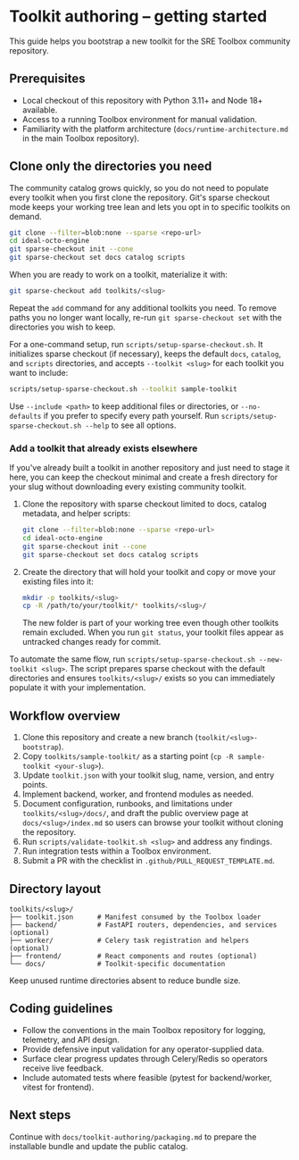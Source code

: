 # Toolkit authoring – getting started

This guide helps you bootstrap a new toolkit for the SRE Toolbox community repository.

## Prerequisites

- Local checkout of this repository with Python 3.11+ and Node 18+ available.
- Access to a running Toolbox environment for manual validation.
- Familiarity with the platform architecture (`docs/runtime-architecture.md` in the main Toolbox repository).

## Clone only the directories you need

The community catalog grows quickly, so you do not need to populate every toolkit when you first clone the repository. Git's sparse checkout mode keeps your working tree lean and lets you opt in to specific toolkits on demand.

```bash
git clone --filter=blob:none --sparse <repo-url>
cd ideal-octo-engine
git sparse-checkout init --cone
git sparse-checkout set docs catalog scripts
```

When you are ready to work on a toolkit, materialize it with:

```bash
git sparse-checkout add toolkits/<slug>
```

Repeat the `add` command for any additional toolkits you need. To remove paths you no longer want locally, re-run `git sparse-checkout set` with the directories you wish to keep.

For a one-command setup, run `scripts/setup-sparse-checkout.sh`. It initializes sparse checkout (if necessary), keeps the default `docs`, `catalog`, and `scripts` directories, and accepts `--toolkit <slug>` for each toolkit you want to include:

```bash
scripts/setup-sparse-checkout.sh --toolkit sample-toolkit
```

Use `--include <path>` to keep additional files or directories, or `--no-defaults` if you prefer to specify every path yourself. Run `scripts/setup-sparse-checkout.sh --help` to see all options.

### Add a toolkit that already exists elsewhere

If you've already built a toolkit in another repository and just need to stage it here, you can keep the checkout minimal and create a fresh directory for your slug without downloading every existing community toolkit.

1. Clone the repository with sparse checkout limited to docs, catalog metadata, and helper scripts:

   ```bash
   git clone --filter=blob:none --sparse <repo-url>
   cd ideal-octo-engine
   git sparse-checkout init --cone
   git sparse-checkout set docs catalog scripts
   ```

2. Create the directory that will hold your toolkit and copy or move your existing files into it:

   ```bash
   mkdir -p toolkits/<slug>
   cp -R /path/to/your/toolkit/* toolkits/<slug>/
   ```

   The new folder is part of your working tree even though other toolkits remain excluded. When you run `git status`, your toolkit files appear as untracked changes ready for commit.

To automate the same flow, run `scripts/setup-sparse-checkout.sh --new-toolkit <slug>`. The script prepares sparse checkout with the default directories and ensures `toolkits/<slug>/` exists so you can immediately populate it with your implementation.

## Workflow overview

1. Clone this repository and create a new branch (`toolkit/<slug>-bootstrap`).
2. Copy `toolkits/sample-toolkit/` as a starting point (`cp -R sample-toolkit <your-slug>`).
3. Update `toolkit.json` with your toolkit slug, name, version, and entry points.
4. Implement backend, worker, and frontend modules as needed.
5. Document configuration, runbooks, and limitations under `toolkits/<slug>/docs/`, and draft the public overview page at `docs/<slug>/index.md` so users can browse your toolkit without cloning the repository.
6. Run `scripts/validate-toolkit.sh <slug>` and address any findings.
7. Run integration tests within a Toolbox environment.
8. Submit a PR with the checklist in `.github/PULL_REQUEST_TEMPLATE.md`.

## Directory layout

```
toolkits/<slug>/
├── toolkit.json      # Manifest consumed by the Toolbox loader
├── backend/          # FastAPI routers, dependencies, and services (optional)
├── worker/           # Celery task registration and helpers (optional)
├── frontend/         # React components and routes (optional)
└── docs/             # Toolkit-specific documentation
```

Keep unused runtime directories absent to reduce bundle size.

## Coding guidelines

- Follow the conventions in the main Toolbox repository for logging, telemetry, and API design.
- Provide defensive input validation for any operator-supplied data.
- Surface clear progress updates through Celery/Redis so operators receive live feedback.
- Include automated tests where feasible (pytest for backend/worker, vitest for frontend).

## Next steps

Continue with `docs/toolkit-authoring/packaging.md` to prepare the installable bundle and update the public catalog.
